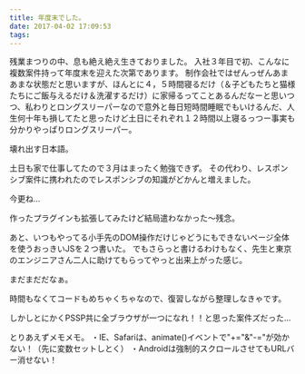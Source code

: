 ```yaml
---
title: 年度末でした。
date: 2017-04-02 17:09:53
tags:
---
```

残業まつりの中、息も絶え絶え生きておりました。
入社３年目で初、こんなに複数案件持って年度末を迎えた次第であります。
制作会社ではぜんっぜんあまあまな状態だと思いますが、ほんとに４，５時間寝るだけ（＆子どもたちと猫様たちにご飯与えるだけ＆洗濯するだけ）に家帰るってことあるんだなーと思いつつ、私わりとロングスリーパーなので意外と毎日短時間睡眠でもいけるんだ、人生何十年も損してたと思ったけど土日にそれぞれ１２時間以上寝るっつー事実も分かりやっぱりロングスリーパー。

壊れ出す日本語。

土日も家で仕事してたので３月はまったく勉強できず。
その代わり、レスポンシブ案件に携われたのでレスポンシブの知識がどかんと増えました。

今更ね…

作ったプラグインも拡張してみたけど結局遣わなかった〜残念。

あと、いつもやってる小手先のDOM操作だけじゃどうにもできないページ全体を使うおっきいJSを２つ書いた。
でもさらっと書けるわけもなく、先生と東京のエンジニアさん二人に助けてもらってやっと出来上がった感じ。

まだまだだなぁ。

時間もなくてコードもめちゃくちゃなので、復習しながら整理しなきゃです。

しかしとにかくPSSP共に全ブラウザが一つになれ！！と思った案件ズだった…

とりあえずメモメモ。
・IE、Safariは、animate()イベントで"+="&"-="が効かない！（先に変数セットしとく）
・Androidは強制的スクロールさせてもURLバー消せない！
